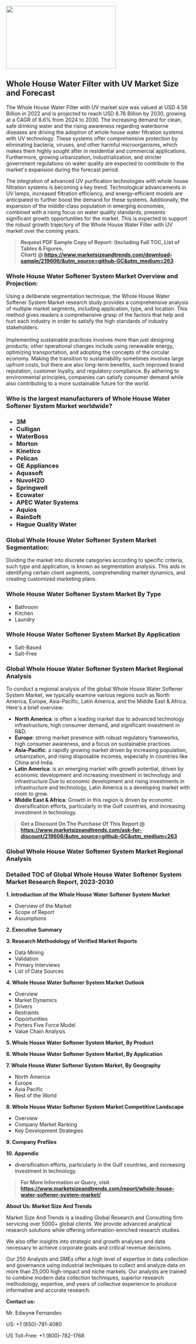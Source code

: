 <p><img class="alignnone size-medium wp-image-20088" src="https://ffe5etoiles.com/wp-content/uploads/2024/12/MST1-300x171.png" alt="" width="300" height="171" /></p><h2>Whole House Water Filter with UV Market Size and Forecast</h2><p>The Whole House Water Filter with UV market size was valued at USD 4.56 Billion in 2022 and is projected to reach USD 8.76 Billion by 2030, growing at a CAGR of 8.6% from 2024 to 2030. The increasing demand for clean, safe drinking water and the rising awareness regarding waterborne diseases are driving the adoption of whole house water filtration systems with UV technology. These systems offer comprehensive protection by eliminating bacteria, viruses, and other harmful microorganisms, which makes them highly sought after in residential and commercial applications. Furthermore, growing urbanization, industrialization, and stricter government regulations on water quality are expected to contribute to the market's expansion during the forecast period.</p><p>The integration of advanced UV purification technologies with whole house filtration systems is becoming a key trend. Technological advancements in UV lamps, increased filtration efficiency, and energy-efficient models are anticipated to further boost the demand for these systems. Additionally, the expansion of the middle-class population in emerging economies, combined with a rising focus on water quality standards, presents significant growth opportunities for the market. This is expected to support the robust growth trajectory of the Whole House Water Filter with UV market over the coming years.</p></p><blockquote id="" class=""><strong>Request PDF Sample Copy of Report: (Including Full TOC, List of Tables &amp; Figures, Chart)&nbsp;@&nbsp;<strong><a href="https://www.marketsizeandtrends.com/download-sample/219606/&utm_source=github-GC&utm_medium=263" target="_blank">https://www.marketsizeandtrends.com/download-sample/219606/&utm_source=github-GC&utm_medium=263</a></strong></strong></blockquote><h3 id="" class="">Whole House Water Softener System Market&nbsp;Overview and Projection:</h3><p id="" class="">Using a deliberate segmentation technique, the Whole House Water Softener System Market research study provides a comprehensive analysis of multiple market segments, including application, type, and location. This method gives readers a comprehensive grasp of the factors that help and hurt each industry in order to satisfy the high standards of industry stakeholders. <br /> <br />Implementing sustainable practices involves more than just designing products; other operational changes include using renewable energy, optimizing transportation, and adopting the concepts of the circular economy. Making the transition to sustainability sometimes involves large upfront costs, but there are also long-term benefits, such improved brand reputation, customer loyalty, and regulatory compliance. By adhering to environmental principles, companies can satisfy consumer demand while also contributing to a more sustainable future for the world.</p><h3 id="" class="">Who is the largest manufacturers of&nbsp;Whole House Water Softener System Market worldwide?</h3><h3 class=""><p><ul><li>3M </li><li> Culligan </li><li> WaterBoss </li><li> Morton </li><li> Kinetico </li><li> Pelican </li><li> GE Appliances </li><li> Aquasoft </li><li> NuvoH2O </li><li> Springwell </li><li> Ecowater </li><li> APEC Water Systems </li><li> Aquios </li><li> RainSoft </li><li> Hague Quality Water</li></ul></p></h3><h3 id="" class="">Global&nbsp;Whole House Water Softener System Market Segmentation:</h3><p id="" class="">Dividing the market into discrete categories according to specific criteria, such type and application, is known as segmentation analysis. This aids in identifying certain client segments, comprehending market dynamics, and creating customized marketing plans.</p><h3 id="" class="">Whole House Water Softener System Market&nbsp;By Type</h3><p><p><ul><li>Bathroom</li><li> Kitchen</li><li> Laundry</p></li></ul></p></p><h3 id="" class="">Whole House Water Softener System Market&nbsp;By Application</h3><p class=""><p><ul><li>Salt-Based</li><li> Salt-Free</li></ul></p></p><h3 id="" class="">Global Whole House Water Softener System Market Regional Analysis</h3><p id="" class="">To conduct a regional analysis of the global Whole House Water Softener System Market, we typically examine various regions such as North America, Europe, Asia-Pacific, Latin America, and the Middle East &amp; Africa. Here's a brief overview:</p><ul><li><strong>North America</strong>: is often a leading market due to advanced technology infrastructure, high consumer demand, and significant investment in R&amp;D.</li><li><strong>Europe</strong>: strong market presence with robust regulatory frameworks, high consumer awareness, and a focus on sustainable practices.</li><li><strong>Asia-Pacific</strong>: a rapidly growing market driven by increasing population, urbanization, and rising disposable incomes, especially in countries like China and India.</li><li><strong>Latin America</strong>: is an emerging market with growth potential, driven by economic development and increasing investment in technology and infrastructure.Due to economic development and rising investments in infrastructure and technology, Latin America is a developing market with room to grow.</li><li><strong>Middle East &amp; Africa</strong>: Growth in this region is driven by economic diversification efforts, particularly in the Gulf countries, and increasing investment in technology.</li></ul><blockquote id="" class=""><strong>Get a Discount On The Purchase Of This Report @ <strong><a href="https://www.marketsizeandtrends.com/ask-for-discount/219606/&utm_source=github-GC&utm_medium=263" target="_blank">https://www.marketsizeandtrends.com/ask-for-discount/219606/&utm_source=github-GC&utm_medium=263</a></strong></strong></blockquote><h3 id="" class="">Global Whole House Water Softener System Market Regional Analysis</h3><h3 id="" class="">Detailed TOC of Global Whole House Water Softener System Market Research Report, 2023-2030</h3><p id="" class=""><strong>1. Introduction of the Whole House Water Softener System Market</strong></p><ul><li>Overview of the Market</li><li>Scope of Report</li><li>Assumptions</li></ul><p id="" class=""><strong>2. Executive Summary</strong></p><p id="" class=""><strong>3. Research Methodology of Verified Market Reports</strong></p><ul><li>Data Mining</li><li>Validation</li><li>Primary Interviews</li><li>List of Data Sources</li></ul><p id="" class=""><strong>4. Whole House Water Softener System Market Outlook</strong></p><ul><li>Overview</li><li>Market Dynamics</li><li>Drivers</li><li>Restraints</li><li>Opportunities</li><li>Porters Five Force Model</li><li>Value Chain Analysis</li></ul><p id="" class=""><strong>5. Whole House Water Softener System Market, By Product</strong></p><p id="" class=""><strong>6. Whole House Water Softener System Market, By Application</strong></p><p id="" class=""><strong>7. Whole House Water Softener System Market, By Geography</strong></p><ul><li>North America</li><li>Europe</li><li>Asia Pacific</li><li>Rest of the World</li></ul><p id="" class=""><strong>8. Whole House Water Softener System Market Competitive Landscape</strong></p><ul><li>Overview</li><li>Company Market Ranking</li><li>Key Development Strategies</li></ul><p id="" class=""><strong>9. Company Profiles</strong></p><p id="" class=""><strong>10. Appendix</strong></p><ul><li>diversification efforts, particularly in the Gulf countries, and increasing investment in technology.</li></ul><blockquote id="" class=""><strong>For More Information or Query, visit <strong><strong><a href="https://www.marketsizeandtrends.com/report/whole-house-water-softener-system-market/" target="_blank">https://www.marketsizeandtrends.com/report/whole-house-water-softener-system-market/</a></strong></strong></strong></blockquote><p id="" class=""><strong>About Us: Market Size And Trends</strong></p><p id="" class="">Market Size And Trends is a leading Global Research and Consulting firm servicing over 5000+ global clients. We provide advanced analytical research solutions while offering information-enriched research studies.</p><p id="" class="">We also offer insights into strategic and growth analyses and data necessary to achieve corporate goals and critical revenue decisions.</p><p id="" class="">Our 250 Analysts and SMEs offer a high level of expertise in data collection and governance using industrial techniques to collect and analyze data on more than 25,000 high-impact and niche markets. Our analysts are trained to combine modern data collection techniques, superior research methodology, expertise, and years of collective experience to produce informative and accurate research.</p><p id="" class=""><strong>Contact us:</strong></p><p id="" class="">Mr. Edwyne Fernandes</p><p id="" class="">US: +1 (650)-781-4080</p><p id="" class="">US Toll-Free: +1 (800)-782-1768</p>
